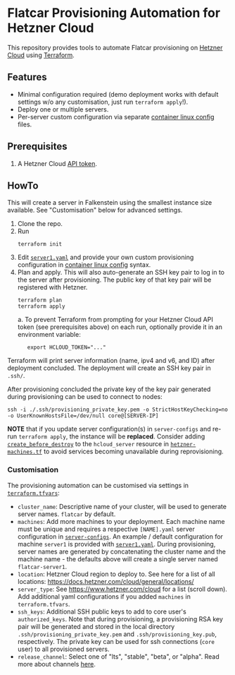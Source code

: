 # Flatcar Provisioning Automation for Hetzner Cloud

This repository provides tools to automate Flatcar provisioning on [Hetzner Cloud](https://www.hetzner.com/cloud) using [Terraform](https://www.terraform.io/).

## Features

- Minimal configuration required (demo deployment works with default settings w/o any customisation, just run `terraform apply`!).
- Deploy one or multiple servers.
- Per-server custom configuration via separate [container linux config](https://www.flatcar.org/docs/latest/provisioning/config-transpiler/configuration/) files.


## Prerequisites

1. A Hetzner Cloud [API token](https://docs.hetzner.com/cloud/api/getting-started/generating-api-token/).


## HowTo

This will create a server in Falkenstein using the smallest instance size available.
See "Customisation" below for advanced settings.

1. Clone the repo.
2. Run
   ```shell
   terraform init
   ```
3. Edit [`server1.yaml`](server-configs/server1.yaml) and provide your own custom provisioning configuration in [container linux config](https://www.flatcar.org/docs/latest/provisioning/config-transpiler/configuration/) syntax.
4. Plan and apply.
   This will also auto-generate an SSH key pair to log in to the server after provisioning.
   The public key of that key pair will be registered with Hetzner.
   ```shell
   terraform plan
   terraform apply
   ```
   a. To prevent Terraform from prompting for your Hetzner Cloud API token (see prerequisites above) on each run, optionally provide it in an environment variable:
      ```shell
         export HCLOUD_TOKEN="..."
      ```

Terraform will print server information (name, ipv4 and v6, and ID) after deployment concluded.
The deployment will create an SSH key pair in `.ssh/`.

After provisioning concluded the private key of the key pair generated during provisioning can be used to connect to nodes:
```shell
ssh -i ./.ssh/provisioning_private_key.pem -o StrictHostKeyChecking=no -o UserKnownHostsFile=/dev/null core@[SERVER-IP]
```

**NOTE** that if you update server configuration(s) in `server-configs` and re-run `terraform apply`, the instance will be **replaced**.
Consider adding [`create_before_destroy`](https://www.terraform.io/docs/configuration/meta-arguments/lifecycle.html#syntax-and-arguments) to the `hcloud_server` resource in [`hetzner-machines.tf`](hetzner-machines.tf) to avoid services becoming unavailable during reprovisioning.

### Customisation

The provisioning automation can be customised via settings in [`terraform.tfvars`](terraform.tfvars):
  - `cluster_name`: Descriptive name of your cluster, will be used to generate server names.
    `flatcar` by default.
  - `machines`: Add more machines to your deployment.
    Each machine name must be unique and requires a respective `[NAME].yaml` server configuration in [`server-configs`](server-configs).
    An example / default configuration for machine `server1` is provided with [`server1.yaml`](server-configs/server1.yaml).
    During provisioning, server names are generated by concatenating the cluster name and the machine name - the defaults above will create a single server named `flatcar-server1`.
  - `location`: Hetzner Cloud region to deploy to. See here for a list of all locations: https://docs.hetzner.com/cloud/general/locations/
  - `server_type`: See https://www.hetzner.com/cloud for a list (scroll down).
    Add additional yaml configurations if you added `machines` in `terraform.tfvars`.
  - `ssh_keys`: Additional SSH public keys to add to core user's `authorized_keys`.
    Note that during provisioning, a provisioning RSA key pair will be generated and stored in the local directory `.ssh/provisioning_private_key.pem` and `.ssh/provisioning_key.pub`, respectively.
    The private key can be used for ssh connections (`core` user) to all provisioned servers.
  - `release_channel`: Select one of "lts", "stable", "beta", or "alpha".
    Read more about channels [here](https://www.flatcar.org/releases).
